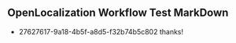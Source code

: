 ## OpenLocalization Workflow Test MarkDown
* 27627617-9a18-4b5f-a8d5-f32b74b5c802 thanks!

<!--HONumber=Aug16_HO2-->


